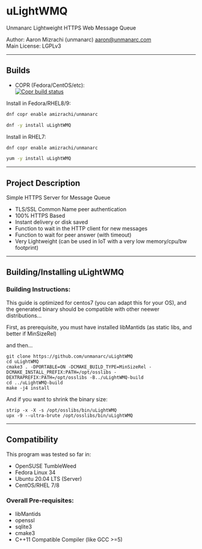 # uLightWMQ 

Unmanarc Lightweight HTTPS Web Message Queue
  
Author: Aaron Mizrachi (unmanarc) <aaron@unmanarc.com>   
Main License: LGPLv3

***
## Builds

- COPR (Fedora/CentOS/etc):  
[![Copr build status](https://copr.fedorainfracloud.org/coprs/amizrachi/unmanarc/package/uLightWMQ/status_image/last_build.png)](https://copr.fedorainfracloud.org/coprs/amizrachi/unmanarc/package/uLightWMQ/)


Install in Fedora/RHEL8/9:
```bash
dnf copr enable amizrachi/unmanarc

dnf -y install uLightWMQ
```

Install in RHEL7:
```bash
dnf copr enable amizrachi/unmanarc

yum -y install uLightWMQ
```

***
## Project Description

Simple HTTPS Server for Message Queue

- TLS/SSL Common Name peer authentication
- 100% HTTPS Based
- Instant delivery or disk saved
- Function to wait in the HTTP client for new messages
- Function to wait for peer answer (with timeout)
- Very Lightweight (can be used in IoT with a very low memory/cpu/bw footprint)

***
## Building/Installing uLightWMQ

### Building Instructions:

This guide is optimized for centos7 (you can adapt this for your OS), and the generated binary should be compatible with other neewer distributions...

First, as prerequisite, you must have installed libMantids (as static libs, and better if MinSizeRel)

and then...

```
git clone https://github.com/unmanarc/uLightWMQ
cd uLightWMQ
cmake3 . -DPORTABLE=ON -DCMAKE_BUILD_TYPE=MinSizeRel -DCMAKE_INSTALL_PREFIX:PATH=/opt/osslibs -DEXTRAPREFIX:PATH=/opt/osslibs -B../uLightWMQ-build
cd ../uLightWMQ-build
make -j4 install
```

And if you want to shrink the binary size:

```
strip -x -X -s /opt/osslibs/bin/uLightWMQ
upx -9 --ultra-brute /opt/osslibs/bin/uLightWMQ
```

***
## Compatibility

This program was tested so far in:

* OpenSUSE TumbleWeed
* Fedora Linux 34
* Ubuntu 20.04 LTS (Server)
* CentOS/RHEL 7/8

### Overall Pre-requisites:

* libMantids
* openssl
* sqlite3
* cmake3
* C++11 Compatible Compiler (like GCC >=5)
